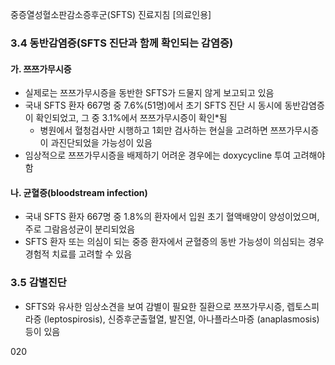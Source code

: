 중증열성혈소판감소증후군(SFTS) 진료지침 [의료인용]

### 3.4 동반감염증(SFTS 진단과 함께 확인되는 감염증)
#### 가. 쯔쯔가무시증
- 실제로는 쯔쯔가무시증을 동반한 SFTS가 드물지 않게 보고되고 있음
- 국내 SFTS 환자 667명 중 7.6%(51명)에서 초기 SFTS 진단 시 동시에 동반감염증이 확인되었고, 그 중 3.1%에서 쯔쯔가무시증이 확인\*됨
    * 병원에서 혈청검사만 시행하고 1회만 검사하는 현실을 고려하면 쯔쯔가무시증이 과진단되었을 가능성이 있음
- 임상적으로 쯔쯔가무시증을 배제하기 어려운 경우에는 doxycycline 투여 고려해야 함

#### 나. 균혈증(bloodstream infection)
- 국내 SFTS 환자 667명 중 1.8%의 환자에서 입원 초기 혈액배양이 양성이었으며, 주로 그람음성균이 분리되었음
- SFTS 환자 또는 의심이 되는 중증 환자에서 균혈증의 동반 가능성이 의심되는 경우 경험적 치료를 고려할 수 있음

### 3.5 감별진단
- SFTS와 유사한 임상소견을 보여 감별이 필요한 질환으로 쯔쯔가무시증, 렙토스피라증 (leptospirosis), 신증후군출혈열, 발진열, 아나플라스마증 (anaplasmosis) 등이 있음

<PAGE>020